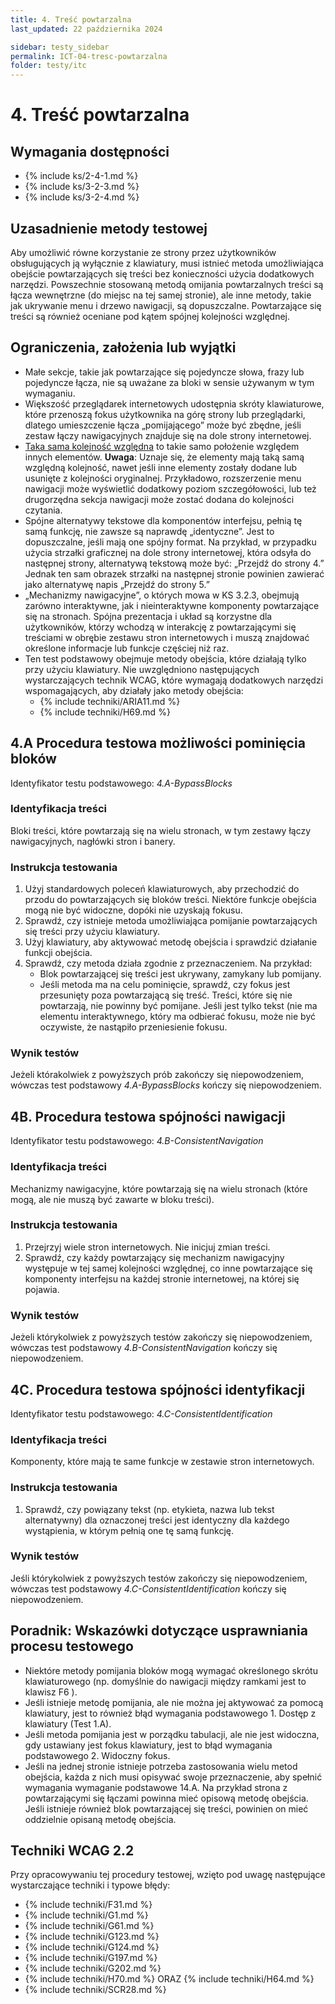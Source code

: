 ```yaml
---
title: 4. Treść powtarzalna
last_updated: 22 października 2024

sidebar: testy_sidebar
permalink: ICT-04-tresc-powtarzalna
folder: testy/itc
---
```

# 4. Treść powtarzalna

## Wymagania dostępności
- {% include ks/2-4-1.md %}  
- {% include ks/3-2-3.md %}  
- {% include ks/3-2-4.md %}

## Uzasadnienie metody testowej
Aby umożliwić równe korzystanie ze strony przez użytkowników obsługujących ją wyłącznie z klawiatury, musi istnieć metoda umożliwiająca obejście powtarzających się treści bez konieczności użycia dodatkowych narzędzi. Powszechnie stosowaną metodą omijania powtarzalnych treści są łącza wewnętrzne (do miejsc na tej samej stronie), ale inne metody, takie jak ukrywanie menu i drzewo nawigacji, są dopuszczalne. Powtarzające się treści są również oceniane pod kątem spójnej kolejności względnej.

## Ograniczenia, założenia lub wyjątki
- Małe sekcje, takie jak powtarzające się pojedyncze słowa, frazy lub pojedyncze łącza, nie są uważane za bloki w sensie używanym w tym wymaganiu.
- Większość przeglądarek internetowych udostępnia skróty klawiaturowe, które przenoszą fokus użytkownika na górę strony lub przeglądarki, dlatego umieszczenie łącza „pomijającego” może być zbędne, jeśli zestaw łączy nawigacyjnych znajduje się na dole strony internetowej.
- [Taka sama kolejność względna](https://www.w3.org/TR/UNDERSTANDING-WCAG20/consistent-behavior-consistent-locations.html#samerelorderdef) to takie samo położenie względem innych elementów. **Uwaga**: Uznaje się, że elementy mają taką samą względną kolejność, nawet jeśli inne elementy zostały dodane lub usunięte z kolejności oryginalnej. Przykładowo, rozszerzenie menu nawigacji może wyświetlić dodatkowy poziom szczegółowości, lub też drugorzędna sekcja nawigacji może zostać dodana do kolejności czytania.
- Spójne alternatywy tekstowe dla komponentów interfejsu, pełnią tę samą funkcję, nie zawsze są naprawdę „identyczne”. Jest to dopuszczalne, jeśli mają one spójny format. Na przykład, w przypadku użycia strzałki graficznej na dole strony internetowej, która odsyła do następnej strony, alternatywą tekstową może być: „Przejdź do strony 4.” Jednak ten sam obrazek strzałki na następnej stronie powinien zawierać jako alternatywę napis „Przejdź do strony 5.”
- „Mechanizmy nawigacyjne”, o których mowa w KS 3.2.3, obejmują zarówno interaktywne, jak i nieinteraktywne komponenty powtarzające się na stronach. Spójna prezentacja i układ są korzystne dla użytkowników, którzy wchodzą w interakcję z powtarzającymi się treściami w obrębie zestawu stron internetowych i muszą znajdować określone informacje lub funkcje częściej niż raz.
- Ten test podstawowy obejmuje metody obejścia, które działają tylko przy użyciu klawiatury. Nie uwzględniono następujących wystarczających technik WCAG, które wymagają dodatkowych narzędzi wspomagających, aby działały jako metody obejścia:
  - {% include techniki/ARIA11.md %}
  - {% include techniki/H69.md %}

## 4.A Procedura testowa możliwości pominięcia bloków
Identyfikator testu podstawowego: *4.A-BypassBlocks*
### Identyfikacja treści
Bloki treści, które powtarzają się na wielu stronach, w tym zestawy łączy nawigacyjnych, nagłówki stron i banery.

### Instrukcja testowania
1.  Użyj standardowych poleceń klawiaturowych, aby przechodzić do przodu do powtarzających się bloków treści. Niektóre funkcje obejścia mogą nie być widoczne, dopóki nie uzyskają fokusu.
2.  Sprawdź, czy istnieje metoda umożliwiająca pomijanie powtarzających się treści przy użyciu klawiatury.
3.  Użyj klawiatury, aby aktywować metodę obejścia i sprawdzić działanie funkcji obejścia.
4.  Sprawdź, czy metoda działa zgodnie z przeznaczeniem. Na przykład:
    -   Blok powtarzającej się treści jest ukrywany, zamykany lub pomijany.
    -   Jeśli metoda ma na celu pominięcie, sprawdź, czy fokus jest przesunięty poza powtarzającą się treść. Treści, które się nie powtarzają, nie powinny być pomijane. Jeśli jest tylko tekst (nie ma elementu interaktywnego, który ma odbierać fokusu, może nie być oczywiste, że nastąpiło przeniesienie fokusu.

### Wynik testów
Jeżeli którakolwiek z powyższych prób zakończy się niepowodzeniem, wówczas test podstawowy *4.A-BypassBlocks* kończy się niepowodzeniem.

## 4B. Procedura testowa spójności nawigacji
Identyfikator testu podstawowego: *4.B-ConsistentNavigation*

### Identyfikacja treści
Mechanizmy nawigacyjne, które powtarzają się na wielu stronach (które mogą, ale nie muszą być zawarte w bloku treści).

### Instrukcja testowania
1. Przejrzyj wiele stron internetowych. Nie inicjuj zmian treści.
2. Sprawdź, czy każdy powtarzający się mechanizm nawigacyjny występuje w tej samej kolejności względnej, co inne powtarzające się komponenty interfejsu na każdej stronie internetowej, na której się pojawia.

### Wynik testów
Jeżeli którykolwiek z powyższych testów zakończy się niepowodzeniem, wówczas test podstawowy *4.B-ConsistentNavigation* kończy się niepowodzeniem.

## 4C. Procedura testowa spójności identyfikacji
Identyfikator testu podstawowego: *4.C-ConsistentIdentification*
### Identyfikacja treści
Komponenty, które mają te same funkcje w zestawie stron internetowych.

### Instrukcja testowania
1.  Sprawdź, czy powiązany tekst (np. etykieta, nazwa lub tekst alternatywny) dla oznaczonej treści jest identyczny dla każdego wystąpienia, w którym pełnią one tę samą funkcję.

### Wynik testów
Jeśli którykolwiek z powyższych testów zakończy się niepowodzeniem, wówczas test podstawowy *4.C-ConsistentIdentification* kończy się niepowodzeniem.

##  Poradnik: Wskazówki dotyczące usprawniania procesu testowego

-   Niektóre metody pomijania bloków mogą wymagać określonego skrótu klawiaturowego (np. domyślnie do nawigacji między ramkami jest to klawisz F6 ).
-   Jeśli istnieje metodę pomijania, ale nie można jej aktywować za pomocą klawiatury, jest to również błąd wymagania podstawowego 1. Dostęp z klawiatury (Test 1.A).
-   Jeśli metoda pomijania jest w porządku tabulacji, ale nie jest widoczna, gdy ustawiany jest fokus klawiatury, jest to błąd wymagania podstawowego 2. Widoczny fokus.
-   Jeśli na jednej stronie istnieje potrzeba zastosowania wielu metod obejścia, każda z nich musi opisywać swoje przeznaczenie, aby spełnić wymagania wymaganie podstawowe 14.A. Na przykład strona z powtarzającymi się łączami powinna mieć opisową metodę obejścia. Jeśli istnieje również blok powtarzającej się treści, powinien on mieć oddzielnie opisaną metodę obejścia.

## Techniki WCAG 2.2
Przy opracowywaniu tej procedury testowej, wzięto pod uwagę następujące wystarczające techniki i typowe błędy:

- {% include techniki/F31.md %}
- {% include techniki/G1.md %}
- {% include techniki/G61.md %}
- {% include techniki/G123.md %}
- {% include techniki/G124.md %}
- {% include techniki/G197.md %}
- {% include techniki/G202.md %}
- {% include techniki/H70.md %} ORAZ {% include techniki/H64.md %}
- {% include techniki/SCR28.md %}

